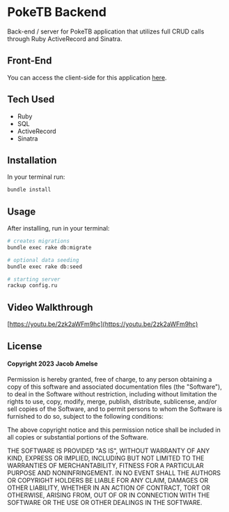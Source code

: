 # PokeTB Backend
Back-end / server for PokeTB application that utilizes full CRUD calls through Ruby ActiveRecord and Sinatra.

## Front-End
You can access the client-side for this application [here](https://github.com/Jamelse/PokeTB-client).

## Tech Used
- Ruby
- SQL
- ActiveRecord
- Sinatra

## Installation
In your terminal run:
```sh
bundle install
```

## Usage
After installing, run in your terminal:
```sh
# creates migrations
bundle exec rake db:migrate

# optional data seeding
bundle exec rake db:seed

# starting server
rackup config.ru
```

## Video Walkthrough
[https://youtu.be/2zk2aWFm9hc](https://youtu.be/2zk2aWFm9hc)

## License
#### Copyright 2023 Jacob Amelse
Permission is hereby granted, free of charge, to any person obtaining a copy of this software and associated documentation files (the "Software"), to deal in the Software without restriction, including without limitation the rights to use, copy, modify, merge, publish, distribute, sublicense, and/or sell copies of the Software, and to permit persons to whom the Software is furnished to do so, subject to the following conditions:

The above copyright notice and this permission notice shall be included in all copies or substantial portions of the Software.

THE SOFTWARE IS PROVIDED "AS IS", WITHOUT WARRANTY OF ANY KIND, EXPRESS OR IMPLIED, INCLUDING BUT NOT LIMITED TO THE WARRANTIES OF MERCHANTABILITY, FITNESS FOR A PARTICULAR PURPOSE AND NONINFRINGEMENT. IN NO EVENT SHALL THE AUTHORS OR COPYRIGHT HOLDERS BE LIABLE FOR ANY CLAIM, DAMAGES OR OTHER LIABILITY, WHETHER IN AN ACTION OF CONTRACT, TORT OR OTHERWISE, ARISING FROM, OUT OF OR IN CONNECTION WITH THE SOFTWARE OR THE USE OR OTHER DEALINGS IN THE SOFTWARE.

